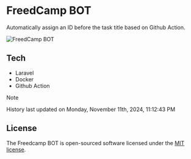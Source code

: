 # FreedCamp BOT

Automatically assign an ID before the task title based on Github Action.

![FreedCamp BOT](https://repository-images.githubusercontent.com/737932867/7d34798b-2680-471c-b089-a78a718d3d6a)

## Tech

- Laravel
- Docker
- Github Action

> [!NOTE]  
> History last updated on Monday, November 11th, 2024, 11:12:43 PM

## License

The Freedcamp BOT is open-sourced software licensed under the [MIT license](https://opensource.org/licenses/MIT).
